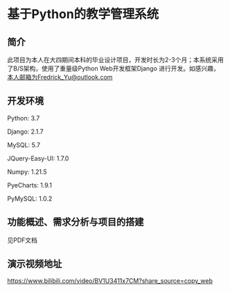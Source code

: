 # 基于Python的教学管理系统
## 简介
此项目为本人在大四期间本科的毕业设计项目，开发时长为2-3个月；本系统采用了B/S架构，使用了重量级Python Web开发框架Django
进行开发。如感兴趣，本人邮箱为Fredrick_Yu@outlook.com

## 开发环境
Python: 3.7

Django: 2.1.7

MySQL: 5.7

JQuery-Easy-UI: 1.7.0

Numpy: 1.21.5

PyeCharts: 1.9.1

PyMySQL: 1.0.2

## 功能概述、需求分析与项目的搭建
见PDF文档

## 演示视频地址
https://www.bilibili.com/video/BV1U3411x7CM?share_source=copy_web
